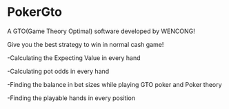 # PokerGto
A GTO(Game Theory Optimal) software developed by WENCONG!

Give you the best strategy to win in normal cash game!

-Calculating the Expecting Value in every hand

-Calculating pot odds in every hand

-Finding the balance in bet sizes while playing GTO poker and Poker theory

-Finding the playable hands in every position
